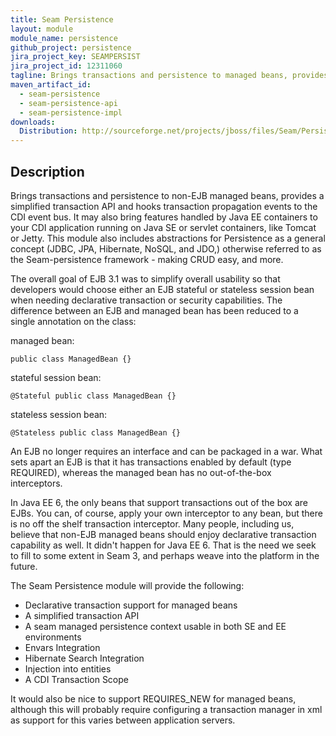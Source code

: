 ```yaml
---
title: Seam Persistence
layout: module
module_name: persistence
github_project: persistence
jira_project_key: SEAMPERSIST
jira_project_id: 12311060
tagline: Brings transactions and persistence to managed beans, provides a simplified transaction API and hooks transaction propagation events to the CDI event bus.
maven_artifact_id: 
  - seam-persistence
  - seam-persistence-api
  - seam-persistence-impl
downloads:
  Distribution: http://sourceforge.net/projects/jboss/files/Seam/Persistence 
---
```

## Description
Brings transactions and persistence to non-EJB managed beans, provides a simplified transaction API and hooks transaction 
propagation events to the CDI event bus. It may also bring features handled by Java EE containers to your CDI application 
running on Java SE or servlet containers, like Tomcat or Jetty. This module also includes abstractions for Persistence as 
a general concept (JDBC, JPA, Hibernate, NoSQL, and JDO,) otherwise referred to as the Seam-persistence framework - making 
CRUD easy, and more.

The overall goal of EJB 3.1 was to simplify overall usability so that developers would choose either an EJB stateful or 
stateless session bean when needing declarative transaction or security capabilities. The difference between an EJB and 
managed bean has been reduced to a single annotation on the class:

managed bean:

    public class ManagedBean {}

stateful session bean:

    @Stateful public class ManagedBean {}

stateless session bean:

    @Stateless public class ManagedBean {}

An EJB no longer requires an interface and can be packaged in a war. What sets apart an EJB is that it has transactions 
enabled by default (type REQUIRED), whereas the managed bean has no out-of-the-box interceptors.

In Java EE 6, the only beans that support transactions out of the box are EJBs. You can, of course, apply your own 
interceptor to any bean, but there is no off the shelf transaction interceptor. Many people, including us, believe that 
non-EJB managed beans should enjoy declarative transaction capability as well. It didn't happen for Java EE 6. That is 
the need we seek to fill to some extent in Seam 3, and perhaps weave into the platform in the future.

The Seam Persistence module will provide the following:

- Declarative transaction support for managed beans
- A simplified transaction API
- A seam managed persistence context usable in both SE and EE environments
- Envars Integration
- Hibernate Search Integration
- Injection into entities
- A CDI Transaction Scope

It would also be nice to support REQUIRES_NEW for managed beans, although this will probably require configuring a 
transaction manager in xml as support for this varies between application servers.

